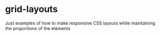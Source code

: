 # grid-layouts
Just examples of how to make responsive CSS layouts while maintaining the proportions of the elements
